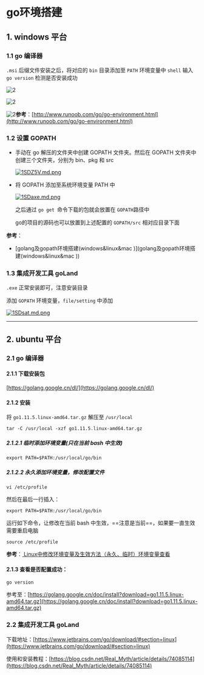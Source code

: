# go环境搭建

## 1. windows 平台

### 1.1 go 编译器

`.msi` 后缀文件安装之后，将对应的 `bin` 目录添加至 `PATH` 环境变量中
`shell` 输入 `go version` 检测是否安装成功

![2](http://ww1.sinaimg.cn/large/006alGmrly1g23d0kynizj30z90iodvf.jpg)

![2](http://ww1.sinaimg.cn/large/006alGmrly1g23cufj37yj313r0k840x.jpg)

![2](http://ww1.sinaimg.cn/large/006alGmrly1g23cxnm6nmj313t0qwgph.jpg)**参考**：[http://www.runoob.com/go/go-environment.html](http://www.runoob.com/go/go-environment.html)

### 1.2 设置 GOPATH

- 手动在 go 解压的文件夹中创建 GOPATH 文件夹。然后在 GOPATH 文件夹中创建三个文件夹，分别为 bin、pkg 和 src

  [![1SDZ5V.md.png](https://s2.ax1x.com/2020/01/17/1SDZ5V.md.png)](https://imgchr.com/i/1SDZ5V)

- 将 GOPATH 添加至系统环境变量 PATH 中

  [![1SDaxe.md.png](https://s2.ax1x.com/2020/01/17/1SDaxe.md.png)](https://imgchr.com/i/1SDaxe)

  之后通过 `go get `命令下载的包就会放置在 `GOPATH`路径中

  go的项目的源码也可以放置到上述配置的 `GOPATH/src` 相对应目录下面

**参考**：

- [golang及gopath环境搭建(windows&linux&mac )](golang及gopath环境搭建(windows&linux&mac ))

### 1.3 集成开发工具 goLand

`.exe` 正常安装即可，注意安装目录

添加 `GOPATH` 环境变量，`file/setting` 中添加

[![1SDsat.md.png](https://s2.ax1x.com/2020/01/17/1SDsat.md.png)](https://imgchr.com/i/1SDsat)

---

## 2. ubuntu 平台

### 2.1 go 编译器

#### 2.1.1 下载安装包

[https://golang.google.cn/dl/](https://golang.google.cn/dl/)

#### 2.1.2 安装

将 `go1.11.5.linux-amd64.tar.gz` 解压至 `/usr/local`

```shell
tar -C /usr/local -xzf go1.11.5.linux-amd64.tar.gz
```

##### 2.1.2.1 临时添加环境变量(只在当前 bash 中生效)

```shell
export PATH=$PATH:/usr/local/go/bin
```

##### 2.1.2.2 永久添加环境变量，修改配置文件

```shell
vi /etc/profile
```

然后在最后一行插入：

```shell
export PATH=$PATH:/usr/local/go/bin
```

运行如下命令，让修改在当前 bash 中生效，==注意是当前==，如果要一直生效需要重启电脑

```shell
source /etc/profile
```

**参考**：[
Linux中修改环境变量及生效方法（永久、临时）环境变量查看](https://blog.csdn.net/u011630575/article/details/49839893)

#### 2.1.3 查看是否配置成功：

```shell
go version
```

参考至：[https://golang.google.cn/doc/install?download=go1.11.5.linux-amd64.tar.gz](https://golang.google.cn/doc/install?download=go1.11.5.linux-amd64.tar.gz)

### 2.2 集成开发工具 goLand

下载地址：[https://www.jetbrains.com/go/download/#section=linux](https://www.jetbrains.com/go/download/#section=linux)

使用和安装教程：[https://blog.csdn.net/Real_Myth/article/details/74085114](https://blog.csdn.net/Real_Myth/article/details/74085114)